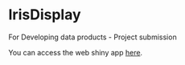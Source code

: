 IrisDisplay
===========

For Developing data products - Project submission

You can access the web shiny app [here](https://www.shinyapps.io/applications/15413).
